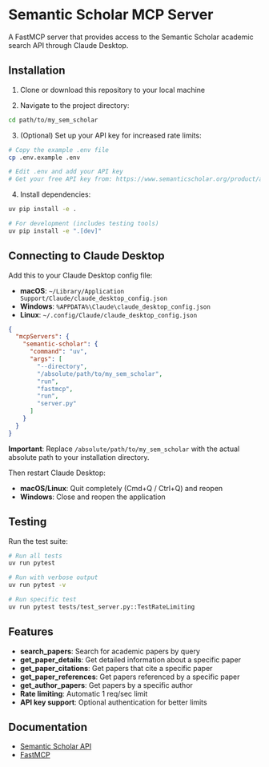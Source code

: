 # Semantic Scholar MCP Server

A FastMCP server that provides access to the Semantic Scholar academic search API through Claude Desktop.

## Installation

1. Clone or download this repository to your local machine

2. Navigate to the project directory:
```bash
cd path/to/my_sem_scholar
```

3. (Optional) Set up your API key for increased rate limits:
```bash
# Copy the example .env file
cp .env.example .env

# Edit .env and add your API key
# Get your free API key from: https://www.semanticscholar.org/product/api
```

4. Install dependencies:
```bash
uv pip install -e .

# For development (includes testing tools)
uv pip install -e ".[dev]"
```

## Connecting to Claude Desktop

Add this to your Claude Desktop config file:
- **macOS**: `~/Library/Application Support/Claude/claude_desktop_config.json`
- **Windows**: `%APPDATA%\Claude\claude_desktop_config.json`
- **Linux**: `~/.config/Claude/claude_desktop_config.json`

```json
{
  "mcpServers": {
    "semantic-scholar": {
      "command": "uv",
      "args": [
        "--directory",
        "/absolute/path/to/my_sem_scholar",
        "run",
        "fastmcp",
        "run",
        "server.py"
      ]
    }
  }
}
```

**Important**: Replace `/absolute/path/to/my_sem_scholar` with the actual absolute path to your installation directory.

Then restart Claude Desktop:
- **macOS/Linux**: Quit completely (Cmd+Q / Ctrl+Q) and reopen
- **Windows**: Close and reopen the application

## Testing

Run the test suite:

```bash
# Run all tests
uv run pytest

# Run with verbose output
uv run pytest -v

# Run specific test
uv run pytest tests/test_server.py::TestRateLimiting
```

## Features

- **search_papers**: Search for academic papers by query
- **get_paper_details**: Get detailed information about a specific paper
- **get_paper_citations**: Get papers that cite a specific paper
- **get_paper_references**: Get papers referenced by a specific paper
- **get_author_papers**: Get papers by a specific author
- **Rate limiting**: Automatic 1 req/sec limit
- **API key support**: Optional authentication for better limits

## Documentation

- [Semantic Scholar API](https://api.semanticscholar.org/)
- [FastMCP](https://github.com/jlowin/fastmcp)

